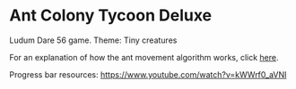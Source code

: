 # Ant Colony Tycoon Deluxe
Ludum Dare 56 game. Theme: Tiny creatures

For an explanation of how the ant movement algorithm works, click [here](https://vvolhejn.com/2024/10/09/ant-colony-tycoon-deluxe.html).

Progress bar resources: https://www.youtube.com/watch?v=kWWrf0_aVNI